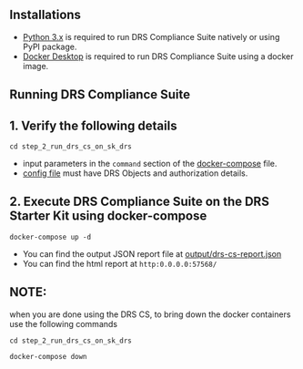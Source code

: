 ## Installations
- [Python 3.x](https://www.python.org/downloads/) is required to run DRS Compliance Suite natively or using PyPI package.
- [Docker Desktop](https://docs.docker.com/get-docker/) is required to run DRS Compliance Suite using a docker image.

## Running DRS Compliance Suite

## 1. Verify the following details

```
cd step_2_run_drs_cs_on_sk_drs
```

- input parameters in the `command` section of the [docker-compose](./docker-compose.yml) file.
- [config file](./config/config_starter_kit_drs.json) must have DRS Objects and authorization details.

## 2. Execute DRS Compliance Suite on the DRS Starter Kit using docker-compose
```
docker-compose up -d
```

- You can find the output JSON report file at [output/drs-cs-report.json](./output/drs-cs-report.json)
- You can find the html report at `http:0.0.0.0:57568/`

## NOTE:
when you are done using the DRS CS, to bring down the docker containers use the following commands
```
cd step_2_run_drs_cs_on_sk_drs
```
```
docker-compose down
```